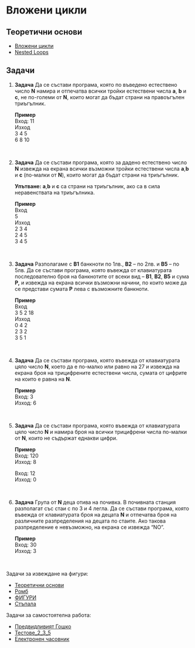 # Вложени цикли

## Теоретични основи

 - [Вложени цикли](https://programist.alle.bg/uroci/vlojeni-cikli/)
 - [Nested Loops](https://www.tutorialspoint.com/cplusplus/cpp_nested_loops.htm)

## Задачи

1. **Задача** Да се състави програма, която по въведено естествено число **N** намира и отпечатва всички тройки естествени числа **a**, **b** и **c**, не по-големи от **N**, които могат да бъдат страни на правоъгълен триъгълник.

	**Пример**<br>
	Вход: 11<br>
	Изход<br>
	3 4 5<br>
	6 8 10

<br>

2. **Задача** Да се състави програма, която за дадено естествено число **N** извежда на екрана всички възможни тройки естествени числа **a**,**b** и **c** (по-малки от **N**), които могат да бъдат страни на триъгълник.

	**Упътване:** **a**,**b** и **c** са страни на триъгълник, ако са в сила неравенствата на триъгълника.

	**Пример**<br>
	Вход<br>
	5<br>
	Изход<br>
	2 3 4<br>
	2 4 5<br>
	3 4 5

<br>

3. **Задача** Разполагаме с **В1** банкноти по 1лв., **В2** – по 2лв. и **В5** – по 5лв. Да се състави програма, която въвежда от клавиатурата последователно броя на банкнотите от всеки вид – **B1**, **B2**, **B5** и сума **Р,** и извежда на екрана всички възможни начини, по които може да се представи сумата **Р** лева с възможните банкноти.

	**Пример**<br>
	Вход<br>
	3 5 2 18<br>
	Изход<br>
	0 4 2<br>
	2 3 2<br>
	3 5 1

<br>

4. **Задача** Да се състави програма, която въвежда от клавиатурата цяло число **N**, което да е по-малко или равно на 27 и извежда на екрана броя на трицифрените естествени числа, сумата от цифрите на които е равна на **N**.

	**Пример**<br>
	Вход: 3<br>
	Изход: 6

<br>

5. **Задача** Да се състави програма, която въвежда от клавиатурата цяло число **N** и намира броя на всички трицифрени числа по-малки от **N**, които не съдържат еднакви цифри.

	**Пример**<br>
	Вход: 120<br>
	Изход: 8

	Вход: 12<br>
	Изход: 0

<br>

6. **Задача** Група от **N** деца отива на почивка. В почивната станция разполагат със стаи с по 3 и 4 легла. Да се състави програма, която въвежда от клавиатурата броя на децата **N** и отпечатва броя на различните разпределения на децата по стаите. Ако такова разпределение е невъзможно, на екрана се извежда “NO”.

	**Пример**<br>
	Вход: 30<br>
	Изход: 3

<br>

Задачи за извеждане на фигури: 
- [Теоретични основи](https://drive.google.com/file/d/0B0DgZGtV0C9HOVZ3MFdoRWQzVFk/view)
- [Ромб](http://www.math.bas.bg/infos/files/2010-03-06-E1.pdf)
- [ФИГУРИ](http://www.math.bas.bg/infos/files/2012-06-10-E2.pdf)
- [Стъпала](http://www.math.bas.bg/infos/files/e3.pdf)

Задачи за самостоятелна работа:
- [Предвидливият Гошко](http://www.math.bas.bg/infos/files/2010-03-06-E2.pdf)
- [Тестове_2_3_5](http://www.math.bas.bg/infos/files/2011-03-05-E3.pdf)
- [Електронен часовник](http://www.math.bas.bg/infos/files/2011-03-05-E1.pdf)
 
